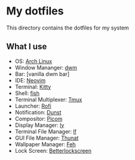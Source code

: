 # My dotfiles
This directory contains the dotfiles for my system

## What I use
- OS: [Arch Linux](https://archlinux.org/)
- Window Mananger: [dwm](https://github.com/sr/dwm)
- Bar: [vanilla dwm bar]
- IDE: [Neovim](https://github.com/neovim/neovim)
- Terminal: [Kitty](https://github.com/kovidgoyal/kitty)
- Shell: [fish](https://github.com/fish-shell/fish-shell)
- Terminal Multiplexer: [Tmux](https://github.com/tmux/tmux/wiki)
- Launcher: [Rofi](https://github.com/davatorium/rofi)
- Notification: [Dunst](https://github.com/dunst-project/dunst)
- Compositor: [Picom](https://github.com/yshui/picom)
- Display Manager: [ly](https://github.com/sddm/sddm)
- Terminal File Manager: [lf](https://github.com/gokcehan/lf)
- GUI File Manager: [Thunat](https://github.com/xfce-mirror/thunar)
- Wallpaper Manager: [Feh](https://github.com/derf/feh)
- Lock Screen: [Betterlockscreen](https://github.com/betterlockscreen/betterlockscreen)
